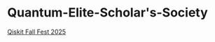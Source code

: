 # Quantum-Elite-Scholar's-Society

<a href="https://github.com/Mr-Jamatia/Quantum-Elite-Scholar-s-Society/blob/main/qiskit_fall_fest.html"> Qiskit Fall Fest 2025 </a>
